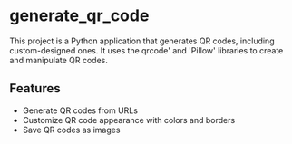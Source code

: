 # generate_qr_code

This project is a Python application that generates QR codes, including custom-designed ones. It uses the qrcode' and 'Pillow' libraries to create and manipulate QR codes.

## Features

- Generate QR codes from URLs
- Customize QR code appearance with colors and borders
- Save QR codes as images